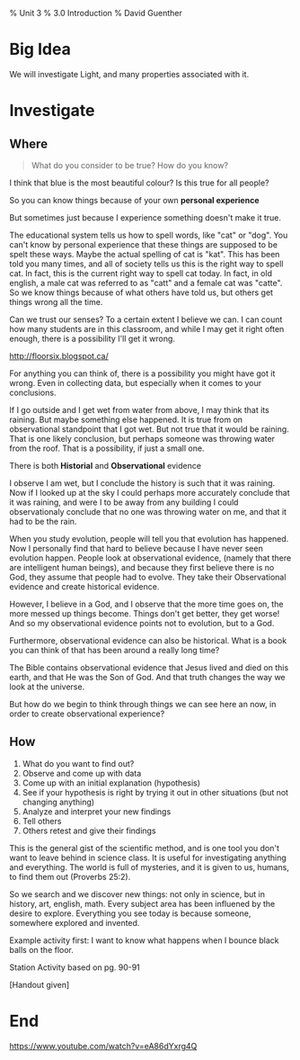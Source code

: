 % Unit 3
% 3.0 Introduction
% David Guenther

# Big Idea

We will investigate Light, and many properties associated with it.

# Investigate

## Where

> What do you consider to be true?
> How do you know?

I think that blue is the most beautiful colour? Is this true for all people?

So you can know things because of your own **personal experience**

But sometimes just because I experience something doesn't make it true.

The educational system tells us how to spell words, like "cat" or "dog". You can't know by personal experience that these things are supposed to be spelt these ways. Maybe the actual spelling of cat is "kat". This has been told you many times, and all of society tells us this is the right way to spell cat. In fact, this is the current right way to spell cat today. In fact, in old english, a male cat was referred to as "catt" and a female cat was "catte". So we know things because of what others have told us, but others get things wrong all the time.

Can we trust our senses? To a certain extent I believe we can. I can count how many students are in this classroom, and while I may get it right often enough, there is a possibility I'll get it wrong.

http://floorsix.blogspot.ca/

For anything you can think of, there is a possibility you might have got it wrong. Even in collecting data, but especially when it comes to your conclusions.

If I go outside and I get wet from water from above, I may think that its raining. But maybe something else happened. It is true from on observational standpoint that I got wet. But not true that it would be raining. That is one likely conclusion, but perhaps someone was throwing water from the roof. That is a possibility, if just a small one.

There is both **Historial** and **Observational** evidence

I observe I am wet, but I conclude the history is such that it was raining. Now if I looked up at the sky I could perhaps more accurately conclude that it was raining, and were I to be away from any building I could observationaly conclude that no one was throwing water on me, and that it had to be the rain.

When you study evolution, people will tell you that evolution has happened. Now I personally find that hard to believe because I have never seen evolution happen. People look at observational evidence, (namely that there are intelligent human beings), and because they first believe there is no God, they assume that people had to evolve. They take their Observational evidence and create historical evidence.

However, I believe in a God, and I observe that the more time goes on, the more messed up things become. Things don't get better, they get worse! And so my observational evidence points not to evolution, but to a God.

Furthermore, observational evidence can also be historical. What is a book you can think of that has been around a really long time?

The Bible contains observational evidence that Jesus lived and died on this earth, and that He was the Son of God. And that truth changes the way we look at the universe.

But how do we begin to think through things we can see here an now, in order to create observational experience?


## How

1. What do you want to find out?
2. Observe and come up with data
3. Come up with an initial explanation (hypothesis)
4. See if your hypothesis is right by trying it out in other situations (but not changing anything)
5. Analyze and interpret your new findings
6. Tell others
7. Others retest and give their findings

This is the general gist of the scientific method, and is one tool you don't want to leave behind in science class. It is useful for investigating anything and everything. The world is full of mysteries, and it is given to us, humans, to find them out (Proverbs 25:2).

So we search and we discover new things: not only in science, but in history, art, english, math. Every subject area has been influened by the desire to explore. Everything you see today is because someone, somewhere explored and invented.

Example activity first: I want to know what happens when I bounce black balls on the floor.

Station Activity based on pg. 90-91

[Handout given]

# End

https://www.youtube.com/watch?v=eA86dYxrg4Q
